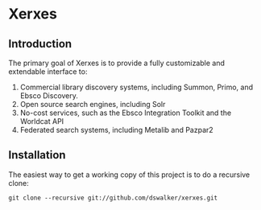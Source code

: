 Xerxes
=======================

Introduction
------------
The primary goal of Xerxes is to provide a fully customizable and extendable interface to:

  1. Commercial library discovery systems, including Summon, Primo, and Ebsco Discovery.
  2. Open source search engines, including Solr 
  3. No-cost services, such as the Ebsco Integration Toolkit and the Worldcat API
  4. Federated search systems, including Metalib and Pazpar2


Installation
------------
The easiest way to get a working copy of this project is to do a recursive
clone:

    git clone --recursive git://github.com/dswalker/xerxes.git